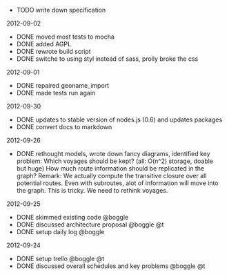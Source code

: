 * TODO write down specification

2012-09-02

* DONE moved most tests to mocha
* DONE added AGPL
* DONE rewrote build script
* DONE switche to using styl instead of sass, prolly broke the css

2012-09-01

* DONE repaired geoname_import
* DONE made tests run again

2012-09-30

* DONE updates to stable version of nodes.js (0.6) and updates packages
* DONE convert docs to markdown

2012-09-26

* DONE rethought models, wrote down fancy diagrams, identified key problem:
  Which voyages should be kept? (all: O(n^2) storage, doable but huge)
  How much route information should be replicated in the graph?
  Remark: 
  We actually compute the transitive closure over all potential routes.
  Even with subroutes, alot of information will move into the graph.
  This is tricky. We need to rethink voyages.

2012-09-25

* DONE skimmed existing code @boggle
* DONE discussed architecture proposal @boggle @t
* DONE setup daily log @boggle

2012-09-24

* DONE setup trello @boggle @t
* DONE discussed overall schedules and key problems @boggle @t

